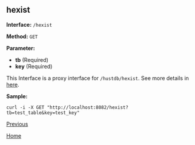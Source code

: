 ## hexist ##

**Interface:** `/hexist`

**Method:** `GET`

**Parameter:** 

*  **tb** (Required)  
*  **key** (Required)  

This Interface is a proxy interface for `/hustdb/hexist`. See more details in [here](../hustdb/hustdb/hexist.md).  

**Sample:**

    curl -i -X GET "http://localhost:8082/hexist?tb=test_table&key=test_key"

[Previous](../ha.md)

[Home](../../index.md)